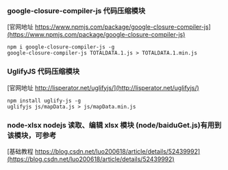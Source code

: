 ### google-closure-compiler-js 代码压缩模块

[官网地址 https://www.npmjs.com/package/google-closure-compiler-js](https://www.npmjs.com/package/google-closure-compiler-js)

```
npm i google-closure-compiler-js -g
google-closure-compiler-js TOTALDATA.1.js > TOTALDATA.1.min.js
```

### UglifyJS 代码压缩模块

[官网地址 http://lisperator.net/uglifyjs/](http://lisperator.net/uglifyjs/)

```
npm install uglify-js -g
uglifyjs js/mapData.js > js/mapData.min.js
```

### node-xlsx nodejs 读取、编辑 xlsx 模块 (node/baiduGet.js)有用到该模块，可参考

[基础教程 https://blog.csdn.net/luo200618/article/details/52439992](https://blog.csdn.net/luo200618/article/details/52439992)
